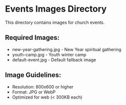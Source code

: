# Events Images Directory

This directory contains images for church events.

## Required Images:

- new-year-gathering.jpg - New Year spiritual gathering
- youth-camp.jpg - Youth winter camp
- default-event.jpg - Default fallback image

## Image Guidelines:

- Resolution: 800x600 or higher
- Format: JPG or WebP
- Optimized for web (< 300KB each)

